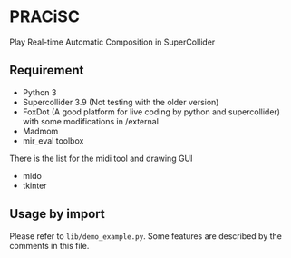 # PRACiSC
Play Real-time Automatic Composition in SuperCollider

## Requirement
* Python 3
* Supercollider 3.9 (Not testing with the older version)
* FoxDot (A good platform for live coding by python and supercollider) with some modifications in /external
* Madmom
* mir_eval toolbox

There is the list for the midi tool and drawing GUI
* mido
* tkinter

## Usage by import 
Please refer to `lib/demo_example.py`. Some features are described by the comments in this file.


